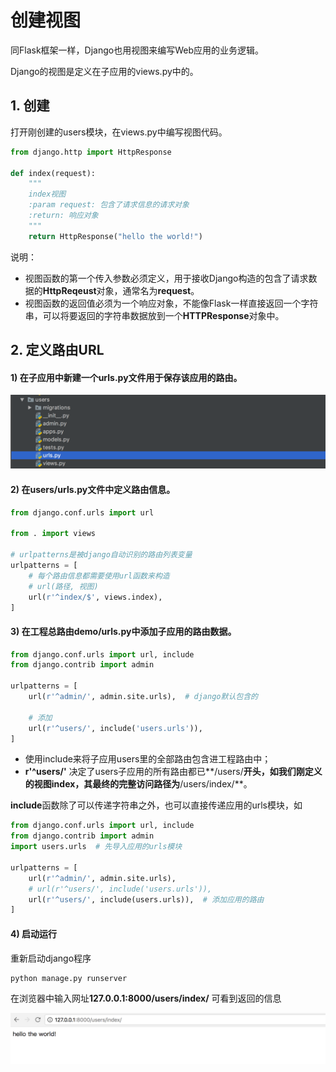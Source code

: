# 创建视图

同Flask框架一样，Django也用视图来编写Web应用的业务逻辑。

Django的视图是定义在子应用的views.py中的。

## 1. 创建

打开刚创建的users模块，在views.py中编写视图代码。

```python
from django.http import HttpResponse

def index(request):
    """
    index视图
    :param request: 包含了请求信息的请求对象
    :return: 响应对象
    """
    return HttpResponse("hello the world!")
```

说明：

* 视图函数的第一个传入参数必须定义，用于接收Django构造的包含了请求数据的**HttpReqeust**对象，通常名为**request**。
* 视图函数的返回值必须为一个响应对象，不能像Flask一样直接返回一个字符串，可以将要返回的字符串数据放到一个**HTTPResponse**对象中。

## 2. 定义路由URL

#### 1) 在子应用中新建一个urls.py文件用于保存该应用的路由。

![新建urls.py文件](/images/new_urls_file.png)

#### 2) 在users/urls.py文件中定义路由信息。

```python
from django.conf.urls import url

from . import views

# urlpatterns是被django自动识别的路由列表变量
urlpatterns = [
    # 每个路由信息都需要使用url函数来构造
    # url(路径, 视图)
    url(r'^index/$', views.index),
]
```

#### 3)  在工程总路由demo/urls.py中添加子应用的路由数据。

```python
from django.conf.urls import url, include
from django.contrib import admin

urlpatterns = [
    url(r'^admin/', admin.site.urls),  # django默认包含的
    
    # 添加
    url(r'^users/', include('users.urls')), 
]
```

* 使用include来将子应用users里的全部路由包含进工程路由中；
* **r'^users/'** 决定了users子应用的所有路由都已**/users/**开头，如我们刚定义的视图index，其最终的完整访问路径为**/users/index/**。

**include**函数除了可以传递字符串之外，也可以直接传递应用的urls模块，如

```python
from django.conf.urls import url, include
from django.contrib import admin
import users.urls  # 先导入应用的urls模块

urlpatterns = [
    url(r'^admin/', admin.site.urls),
    # url(r'^users/', include('users.urls')),
    url(r'^users/', include(users.urls)),  # 添加应用的路由
]
```

#### 4) 启动运行

重新启动django程序

```shell
python manage.py runserver
```

在浏览器中输入网址**127.0.0.1:8000/users/index/** 可看到返回的信息

![返回结果](/images/hello_the_world.png)

